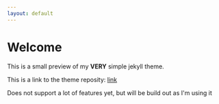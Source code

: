 ```yaml
---
layout: default
---
```

# Welcome
This is a small preview of my __VERY__ simple jekyll theme.

This is a link to the theme reposity: [link](https://github.com/mathiasgam/jekyll-theme)


Does not support a lot of features yet, but will be build out as I'm using it
